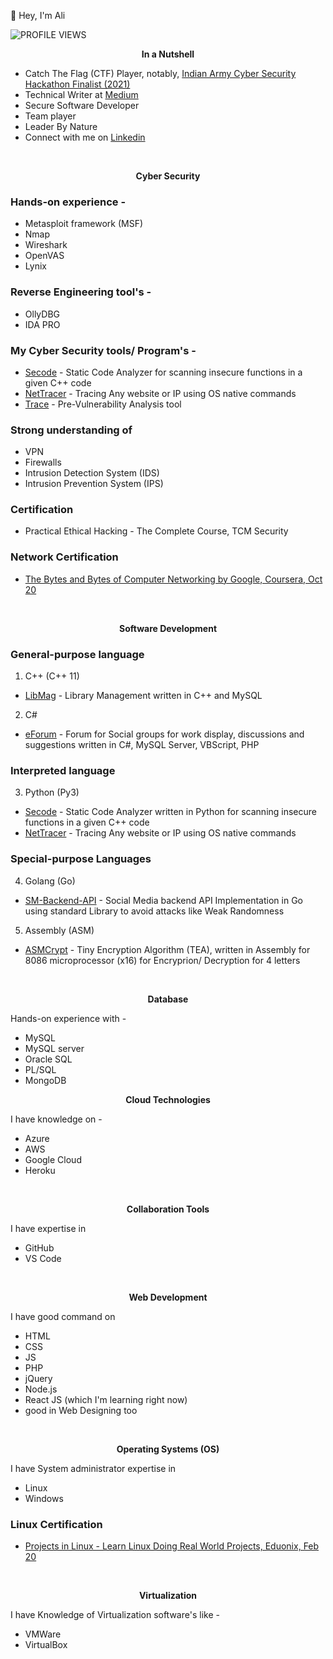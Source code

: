 👋 Hey, I'm Ali

![PROFILE VIEWS](https://komarev.com/ghpvc/?username=AliasgarSabunwala&color=blueviolet&label=PROFILE+VIEWS) 

<p align="center"> <b> In a Nutshell </b> </p>

- Catch The Flag (CTF) Player, notably, [Indian Army Cyber Security Hackathon Finalist (2021)](https://www.linkedin.com/posts/aliasgarsabunwala_cyberdefense-cyberresilience-activity-6903385834830323712-PSXT)
- Technical Writer at [Medium](https://aliasgarsabunwala.medium.com/)
- Secure Software Developer
- Team player
- Leader By Nature 
- Connect with me on [Linkedin](https://linkedin.com/in/AliasgarSabunwala/)       

<br>
 
<p align="center"> <b> Cyber Security </b> </p>

### Hands-on experience -
  - Metasploit framework (MSF)
  - Nmap 
  - Wireshark 
  - OpenVAS
  - Lynix

### Reverse Engineering tool's -
  - OllyDBG
  - IDA PRO

### My Cyber Security tools/ Program's -
- [Secode](https://github.com/AliasgarSabunwala/Secode) - Static Code Analyzer for scanning insecure functions in a given C++ code
- [NetTracer](https://github.com/AliasgarSabunwala/NetTracer) - Tracing Any website or IP using OS native commands
- [Trace](https://github.com/AliasgarSabunwala/Trace) -  Pre-Vulnerability Analysis tool

### Strong understanding of 
- VPN 
- Firewalls 
- Intrusion Detection System (IDS)
- Intrusion Prevention System (IPS)

### Certification
- Practical Ethical Hacking - The Complete Course, TCM Security

### Network Certification
- [The Bytes and Bytes of Computer Networking by Google, Coursera, Oct 20](https://www.coursera.org/account/accomplishments/certificate/8YREVN79YWAS)

<br>

<p align="center"> <b> Software Development </b> </p>  

### General-purpose language
1. C++ (C++ 11)
  - [LibMag](https://github.com/AliasgarSabunwala/LibMag) - Library Management written in C++ and MySQL

2. C#
  - [eForum](https://github.com/AliasgarSabunwala/eForum) - Forum for Social groups for work display, discussions and suggestions written in C#, MySQL Server, VBScript, PHP

### Interpreted language
3. Python (Py3)
  - [Secode](https://github.com/AliasgarSabunwala/Secode) - Static Code Analyzer written in Python for scanning insecure functions in a given C++ code
  - [NetTracer](https://github.com/AliasgarSabunwala/NetTracer) - Tracing Any website or IP using OS native commands

### Special-purpose Languages 
4. Golang (Go)
  - [SM-Backend-API](https://github.com/AliasgarSabunwala/SM-Backend-API) - Social Media backend API Implementation in Go using standard Library to avoid attacks like Weak Randomness

5. Assembly (ASM)
  - [ASMCrypt](https://github.com/AliasgarSabunwala/ASMCrypt) - Tiny Encryption Algorithm (TEA), written in Assembly for 8086 microprocessor (x16) for Encryprion/ Decryption for 4 letters

<br>
<p align="center"> <b> Database </b> </p> 

Hands-on experience with -
- MySQL
- MySQL server
- Oracle SQL
- PL/SQL 
- MongoDB

<p align="center"> <b> Cloud Technologies </b> </p> 

I have knowledge on -
- Azure
- AWS 
- Google Cloud
- Heroku

<!--
### Cloud Certifications  
- Azure Security Technologies (AZ-500) 
       - This course provides IT Security Professionals with the knowledge and skills needed to implement security controls, maintain an organization’s security posture, and identify and remediate security vulnerabilities. The course includes security for identity and access, platform protection, data and applications, and security operations.

- AZ-104
- AZ-204 
- AZ-900 
- AZ-102 
- Azure Data Analyst (DA-100) 
- Azure AI Fundamentals (AI-900)
-->

<br>
<p align="center"> <b> Collaboration Tools </b> </p> 

I have expertise in 
- GitHub
- VS Code

<br>
<p align="center"> <b> Web Development </b> </p>

I have good command on 
- HTML 
- CSS
- JS
- PHP
- jQuery
- Node.js
- React JS (which I'm learning right now) 
- good in Web Designing too

<br>
<p align="center"> <b> Operating Systems (OS) </b> </p>  

I have System administrator expertise in 
- Linux
- Windows

### Linux Certification
- [Projects in Linux - Learn Linux Doing Real World Projects, Eduonix, Feb 20](https://www.eduonix.com/certificate/a7b154d9ad)

<br>
<p align="center"> <b> Virtualization </b> </p>

I have Knowledge of Virtualization software's like -
- VMWare
- VirtualBox
